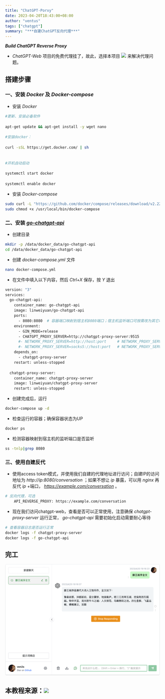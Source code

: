 ```yaml
---
title: "ChatGPT-Porxy"
date: 2023-04-20T18:43:00+08:00
author: "ventus"
tags: ["chatgpt"]
summary: "***自建ChatGPT反向代理***"
---
```


***Build ChatGPT Reverse Proxy***

* *ChatGPT-Web* 项目的免费代理挂了，故此，选择本项目 [![](https://img.shields.io/badge/github-go--chatgpt--api-pink)](https://github.com/linweiyuan/go-chatgpt-api) 来解决代理问题。

## 搭建步骤

### 一、安装 *Docker* 及 *Docker-compose*

* 安装 *Docker*

```bash
#更新、安装必备软件

apt-get update && apt-get install -y wget nano

#安装docker：

curl -sSL https://get.docker.com/ | sh


#开机自动启动

systemctl start docker

systemctl enable docker
```

* 安装 *Docker-compose*

```bash
sudo curl -L "https://github.com/docker/compose/releases/download/v2.22.0/docker-compose-$(uname -s)-$(uname -m)" -o /usr/local/bin/docker-compose
sudo chmod +x /usr/local/bin/docker-compose
```

### 二、安装 [*go-chatgpt-api* ](https://github.com/linweiyuan/go-chatgpt-api)

* 创建目录

```bash
mkdir -p /data/docker_data/go-chatgpt-api
cd /data/docker_data/go-chatgpt-api
```

* 创建 *docker-compose.yml* 文件

```bash
nano docker-compose.yml
```

* 在文件中填入以下内容，然后 *Ctrl+X* 保存，按 *Y* 退出

```bash
version: "3"
services:
  go-chatgpt-api:
    container_name: go-chatgpt-api
    image: linweiyuan/go-chatgpt-api
    ports:
      - 8080:8080  # 容器端口映射到宿主机8080端口；宿主机监听端口可按需改为其它端口
    environment:
      - GIN_MODE=release
      - CHATGPT_PROXY_SERVER=http://chatgpt-proxy-server:9515
      #- NETWORK_PROXY_SERVER=http://host:port     # NETWORK_PROXY_SERVER：科学上网代理地址，例如：http://10.0.5.10:7890
      #- NETWORK_PROXY_SERVER=socks5://host:port   # NETWORK_PROXY_SERVER：科学上网代理地址
    depends_on:
      - chatgpt-proxy-server
    restart: unless-stopped

  chatgpt-proxy-server:
    container_name: chatgpt-proxy-server
    image: linweiyuan/chatgpt-proxy-server
    restart: unless-stopped
```

* 创建完成后，运行

```bash
docker-compose up -d
```
* 检查运行的容器；确保容器状态为UP

```bash
docker ps
```

* 检测容器映射到宿主机的监听端口是否监听

```bash
ss -tnlp|grep 8080
```

### 三、使用自建反代

* 使用access token模式，并使用我们自建的代理地址进行访问；自建IP的访问地址为 *http://ip:8080/conversation* ；如果不想让 *ip* 暴露，可以用 *nginx* 再反代 *ip* +端口， *https://example.com/conversation* 。

```bash
# 反向代理，可选
    API_REVERSE_PROXY: https://example.com/conversation
```

* 现在我们访问chatgpt-web，查看是否可以正常使用，注意确保 *chatgpt-proxy-server* 运行正常， *go-chatgpt-api* 需要初始化启动需要耐心等待

```bash
# 查看容器日志是否运行正常
docker logs -f chatgpt-proxy-server
docker logs -f go-chatgpt-api
```
## 完工

  ![1](/images/ChatGPT-Porxy/1.png ":smirk:")

## 本教程来源：[![](https://img.shields.io/badge/github-dqzboy/ChatGPT--Porxy-lemonchiffon)](https://github.com/dqzboy/ChatGPT-Porxy)

